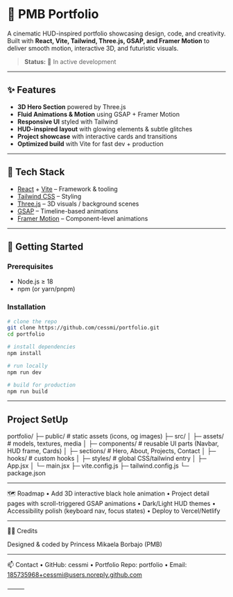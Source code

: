 # 🌌 PMB Portfolio  

A cinematic HUD-inspired portfolio showcasing design, code, and creativity.  
Built with **React, Vite, Tailwind, Three.js, GSAP, and Framer Motion** to deliver smooth motion, interactive 3D, and futuristic visuals.  

> **Status:** 🚧 In active development  

---

## ✨ Features  

- **3D Hero Section** powered by Three.js  
- **Fluid Animations & Motion** using GSAP + Framer Motion  
- **Responsive UI** styled with Tailwind  
- **HUD-inspired layout** with glowing elements & subtle glitches  
- **Project showcase** with interactive cards and transitions  
- **Optimized build** with Vite for fast dev + production  

---

## 🧰 Tech Stack  

- [React](https://react.dev/) + [Vite](https://vitejs.dev/) – Framework & tooling  
- [Tailwind CSS](https://tailwindcss.com/) – Styling  
- [Three.js](https://threejs.org/) – 3D visuals / background scenes  
- [GSAP](https://gsap.com/) – Timeline-based animations  
- [Framer Motion](https://www.framer.com/motion/) – Component-level animations  

---

## 🚀 Getting Started  

### Prerequisites  
- Node.js ≥ 18  
- npm (or yarn/pnpm)  

### Installation  

```bash
# clone the repo
git clone https://github.com/cessmi/portfolio.git
cd portfolio

# install dependencies
npm install

# run locally
npm run dev

# build for production
npm run build
```
---

## Project SetUp

portfolio/
├─ public/           # static assets (icons, og images)
├─ src/
│  ├─ assets/        # models, textures, media
│  ├─ components/    # reusable UI parts (Navbar, HUD frame, Cards)
│  ├─ sections/      # Hero, About, Projects, Contact
│  ├─ hooks/         # custom hooks
│  ├─ styles/        # global CSS/tailwind entry
│  ├─ App.jsx
│  └─ main.jsx
├─ vite.config.js
├─ tailwind.config.js
└─ package.json


---

🗺️ Roadmap
	•	Add 3D interactive black hole animation
	•	Project detail pages with scroll-triggered GSAP animations
	•	Dark/Light HUD themes
	•	Accessibility polish (keyboard nav, focus states)
	•	Deploy to Vercel/Netlify

---

🧑‍🎨 Credits

Designed & coded by Princess Mikaela Borbajo (PMB)

---

📫 Contact
	•	GitHub: cessmi
	•	Portfolio Repo: portfolio
	•	Email: 185735968+cessmi@users.noreply.github.com

⸻
